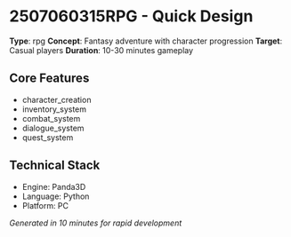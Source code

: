 # 2507060315RPG - Quick Design

**Type**: rpg
**Concept**: Fantasy adventure with character progression
**Target**: Casual players
**Duration**: 10-30 minutes gameplay

## Core Features
- character_creation
- inventory_system
- combat_system
- dialogue_system
- quest_system

## Technical Stack
- Engine: Panda3D
- Language: Python
- Platform: PC

*Generated in 10 minutes for rapid development*

